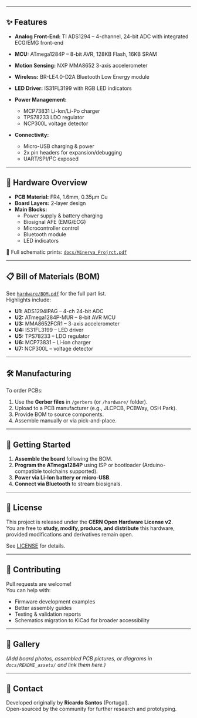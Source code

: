 
---

## ✨ Features

- **Analog Front-End:** TI ADS1294 – 4-channel, 24-bit ADC with integrated ECG/EMG front-end  
- **MCU:** ATmega1284P – 8-bit AVR, 128KB Flash, 16KB SRAM  
- **Motion Sensing:** NXP MMA8652 3-axis accelerometer  
- **Wireless:** BR-LE4.0-D2A Bluetooth Low Energy module  
- **LED Driver:** IS31FL3199 with RGB LED indicators  
- **Power Management:**
  - MCP73831 Li-Ion/Li-Po charger  
  - TPS78233 LDO regulator  
  - NCP300L voltage detector  

- **Connectivity:**
  - Micro-USB charging & power  
  - 2x pin headers for expansion/debugging  
  - UART/SPI/I²C exposed  

---

## 🔧 Hardware Overview

- **PCB Material:** FR4, 1.6mm, 0.35µm Cu  
- **Board Layers:** 2-layer design  
- **Main Blocks:**
  - Power supply & battery charging  
  - Biosignal AFE (EMG/ECG)  
  - Microcontroller control  
  - Bluetooth module  
  - LED indicators  

📖 Full schematic prints: [`docs/Minerva_Projrct.pdf`](docs/Minerva_Projrct.pdf)

---

## 📋 Bill of Materials (BOM)

See [`hardware/BOM.pdf`](hardware/BOM.pdf) for the full part list.  
Highlights include:

- **U1:** ADS1294IPAG – 4-ch 24-bit ADC  
- **U2:** ATmega1284P-MUR – 8-bit AVR MCU  
- **U3:** MMA8652FCR1 – 3-axis accelerometer  
- **U4:** IS31FL3199 – LED driver  
- **U5:** TPS78233 – LDO regulator  
- **U6:** MCP73831 – Li-ion charger  
- **U7:** NCP300L – voltage detector  

---

## 🛠️ Manufacturing

To order PCBs:

1. Use the **Gerber files** in `/gerbers` (or `/hardware/` folder).  
2. Upload to a PCB manufacturer (e.g., JLCPCB, PCBWay, OSH Park).  
3. Provide BOM to source components.  
4. Assemble manually or via pick-and-place.  

---

## 🚀 Getting Started

1. **Assemble the board** following the BOM.  
2. **Program the ATmega1284P** using ISP or bootloader (Arduino-compatible toolchains supported).  
3. **Power via Li-Ion battery or micro-USB**.  
4. **Connect via Bluetooth** to stream biosignals.  

---

## 📜 License

This project is released under the **CERN Open Hardware License v2**.  
You are free to **study, modify, produce, and distribute** this hardware, provided modifications and derivatives remain open.  

See [LICENSE](LICENSE) for details.

---

## 🤝 Contributing

Pull requests are welcome!  
You can help with:
- Firmware development examples  
- Better assembly guides  
- Testing & validation reports  
- Schematics migration to KiCad for broader accessibility  

---

## 📸 Gallery

*(Add board photos, assembled PCB pictures, or diagrams in `docs/README_assets/` and link them here.)*  

---

## 📧 Contact

Developed originally by **Ricardo Santos** (Portugal).  
Open-sourced by the community for further research and prototyping.  
